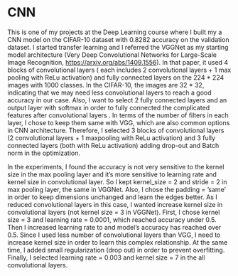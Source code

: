 # CNN

This is one of my projects at the Deep Learning course where I built my a CNN model on the CIFAR-10 dataset with 0.8282 accuracy on the validation dataset. I started transfer learning and I referred the VGGNet as my starting model architecture (Very Deep Convolutional Networks for Large-Scale Image Recognition, https://arxiv.org/abs/1409.1556). In that paper, it used 4 blocks of convolutional layers ( each includes 2 convolutional layers + 1 max pooling with ReLu activation) and fully connected layers on the 224 * 224 images with 1000 classes. In the CIFAR-10, the images are 32 * 32, indicating that we may need less convolutional layers to reach a good accuracy in our case. Also, I want to select 2 fully connected layers and an output layer with softmax in order to fully connected the complicated features after convolutional layers . In terms of the number of filters in each layer, I chose to keep them same with VGG, which are also common options in CNN architecture. Therefore, I selected 3 blocks of convolutional layers (2 convolutional layers + 1 maxpooling with ReLu activation) and 3 fully connected layers (both with ReLu activation) adding drop-out and Batch norm in the optimization.

In the experiments, I found the accuracy is not very sensitive to the kernel size in the max pooling layer and it’s more sensitive to learning rate and kernel size in convolutional layer. So I kept kernel_size = 2 and stride = 2 in max pooling layer, the same in VGGNet. Also, I chose the padding = ’same’ in order to keep dimensions unchanged and learn the edges better. As I reduced convolutional layers in this case, I wanted increase kernel size in convolutional layers (not kernel size = 3 in VGGNet). First, I chose kernel size = 3 and learning rate = 0.0001, which reached accuracy under 0.5. Then I increased learning rate to and model’s accuracy has reached over 0.5. Since I used less number of convolutional layers than VGG, I need to increase kernel size in order to learn this complex relationship. At the same time, I added small regularization (drop out) in order to prevent overfitting. Finally, I selected learning rate = 0.003 and kernel size = 7 in the all convolutional layers. 

